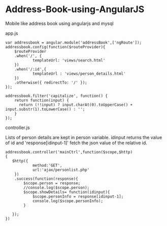 # Address-Book-using-AngularJS
Mobile like address book using angularjs and mysql

app.js

	var addressbook = angular.module('addressBook',['ngRoute']);
	addressbook.config(function($routeProvider){
		$routeProvider
		.when('/', {
				templateUrl: 'views/search.html'
        })
		.when('/:id',{
		  		templateUrl : 'views/person_details.html'
		})
		.otherwise({ redirectTo: '/' });
	});
	
	addressbook.filter('capitalize', function() {
		return function(input) {
		  return (!!input) ? input.charAt(0).toUpperCase() + input.substr(1).toLowerCase() : '';
		}
	});
  
  controller.js
  
  Lists of person details are kept in person variable. idinput returns the value of id and 'response[idinput-1]' fetch the json value of the relative id.
  
  	addressbook.controller('mainCtrl',function($scope,$http)
	{
	   $http({
		   		method:'GET', 
				url:'ajax/personlist.php'
		})
		.success(function(response){
			$scope.person = response; 
			//console.log($scope.person);
			$scope.showDetails= function(idinput){
			 	$scope.personInfo = response[idinput-1];
				console.log($scope.personInfo);
			}
			
	   });
	})
